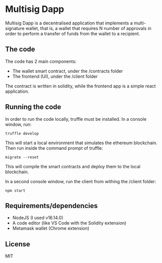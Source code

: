 # Multisig Dapp

Multisig Dapp is a decentralised application that implements a multi-signature wallet, that is, a wallet that requires N number of approvals in order to perform a transfer of funds from the wallet to a recipient.

## The code

The code has 2 main components:
- The wallet smart contract, under the /contracts folder
- The frontend (UI), under the /client folder

The contract is written in solidity, while the frontend app is a simple react application.

## Running the code

In order to run the code locally, truffle must be installed.
In a console window, run:
```
truffle develop
```

This will start a local environment that simulates the ethereum blockchain.
Then run inside the command prompt of truffle:
```
migrate --reset
```
This will compile the smart contracts and deploy them to the local blockchain.

In a second console window, run the client from withing the /client folder:
```
npm start
```

## Requirements/dependencies
- NodeJS (I used v16.14.0)
- A code editor (like VS Code with the Solidity extension)
- Metamask wallet (Chrome extension)

## License

MIT

